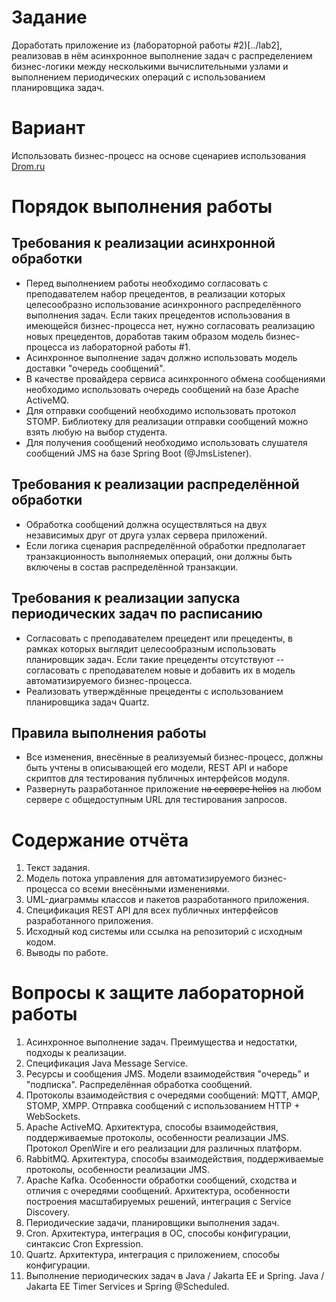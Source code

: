 # Задание

Доработать приложение из (лабораторной работы #2)[../lab2], реализовав в нём асинхронное выполнение задач с
распределением бизнес-логики между несколькими вычислительными узлами и выполнением периодических операций с
использованием планировщика задач.

# Вариант

Использовать бизнес-процесс на основе сценариев использования [Drom.ru](https://www.drom.ru/)

# Порядок выполнения работы

## Требования к реализации асинхронной обработки

- Перед выполнением работы необходимо согласовать с преподавателем набор прецедентов, в реализации которых целесообразно
  использование асинхронного распределённого выполнения задач. Если таких прецедентов использования в имеющейся
  бизнес-процесса нет, нужно согласовать реализацию новых прецедентов, доработав таким образом модель бизнес-процесса из
  лабораторной работы #1.
- Асинхронное выполнение задач должно использовать модель доставки "очередь сообщений".
- В качестве провайдера сервиса асинхронного обмена сообщениями необходимо использовать очередь сообщений на базе Apache
  ActiveMQ.
- Для отправки сообщений необходимо использовать протокол STOMP. Библиотеку для реализации отправки сообщений можно
  взять любую на выбор студента.
- Для получения сообщений необходимо использовать слушателя сообщений JMS на базе Spring Boot (@JmsListener).

## Требования к реализации распределённой обработки

- Обработка сообщений должна осуществляться на двух независимых друг от друга узлах сервера приложений.
- Если логика сценария распределённой обработки предполагает транзакционность выполняемых операций, они должны быть
  включены в состав распределённой транзакции.

## Требования к реализации запуска периодических задач по расписанию

- Согласовать с преподавателем прецедент или прецеденты, в рамках которых выглядит целесообразным использовать
  планировщик задач. Если такие прецеденты отсутствуют -- согласовать с преподавателем новые и добавить их в модель
  автоматизируемого бизнес-процесса.
- Реализовать утверждённые прецеденты с использованием планировщика задач Quartz.

## Правила выполнения работы

- Все изменения, внесённые в реализуемый бизнес-процесс, должны быть учтены в описывающей его модели, REST API и наборе
  скриптов для тестирования публичных интерфейсов модуля.
- Развернуть разработанное приложение ~~на сервере helios~~ на любом сервере с общедоступным URL для тестирования
  запросов.

# Содержание отчёта

1. Текст задания.
2. Модель потока управления для автоматизируемого бизнес-процесса со всеми внесёнными изменениями.
3. UML-диаграммы классов и пакетов разработанного приложения.
4. Спецификация REST API для всех публичных интерфейсов разработанного приложения.
5. Исходный код системы или ссылка на репозиторий с исходным кодом.
6. Выводы по работе.

# Вопросы к защите лабораторной работы

1. Асинхронное выполнение задач. Преимущества и недостатки, подходы к реализации.
2. Спецификация Java Message Service.
3. Ресурсы и сообщения JMS. Модели взаимодействия "очередь" и "подписка". Распределённая обработка сообщений.
4. Протоколы взаимодействия с очередями сообщений: MQTT, AMQP, STOMP, XMPP. Отправка сообщений с использованием HTTP +
   WebSockets.
5. Apache ActiveMQ. Архитектура, способы взаимодействия, поддерживаемые протоколы, особенности реализации JMS. Протокол
   OpenWire и его реализации для различных платформ.
6. RabbitMQ. Архитектура, способы взаимодействия, поддерживаемые протоколы, особенности реализации JMS.
7. Apache Kafka. Особенности обработки сообщений, сходства и отличия с очередями сообщений. Архитектура, особенности
   построения масштабируемых решений, интеграция с Service Discovery.
8. Периодические задачи, планировщики выполнения задач.
9. Cron. Архитектура, интеграция в ОС, способы конфигурации, синтаксис Cron Expression.
10. Quartz. Архитектура, интеграция с приложением, способы конфигурации.
11. Выполнение периодических задач в Java / Jakarta EE и Spring. Java / Jakarta EE Timer Services и Spring @Scheduled.
